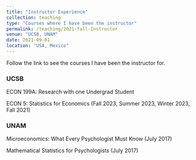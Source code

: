 ```yaml
---
title: "Instructor Experience"
collection: teaching
type: "Courses where I have been the instructor"
permalink: /teaching/2021-fall-Instructor
venue: "UCSB, UNAM"
date: 2021-09-01
location: "USA, Mexico"
---
```


Follow the link to see the courses I have been the instructor for. 

### UCSB

ECON 199A: Research with one Undergrad Student

ECON 5: Statistics for Economics (Fall 2023, Summer 2023, Winter 2023, Fall 2021)

### UNAM

Microeconomics: What Every Psychologist Must Know (July 2017)

Mathematical Statistics for Psychologists (July 2017)

